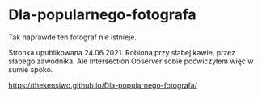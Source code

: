 # Dla-popularnego-fotografa
Tak naprawde ten fotograf nie istnieje.

Stronka upublikowana 24.06.2021.
Robiona przy słabej kawie, przez słabego zawodnika.
Ale Intersection Observer sobie poćwiczyłem więc w sumie spoko.

https://thekensiwo.github.io/Dla-popularnego-fotografa/
